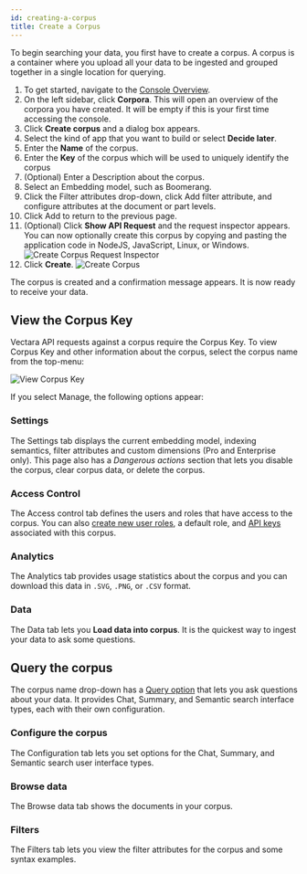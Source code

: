 ```yaml
---
id: creating-a-corpus
title: Create a Corpus
---
```


To begin searching your data, you first have to create a corpus. A corpus 
is a container where you upload all your data to be ingested and grouped 
together in a single location for querying.

1. To get started, navigate to the [Console Overview](https://console.vectara.com/overview).
2. On the left sidebar, click **Corpora**. This 
   will open an overview of the corpora you have created. It will be empty 
   if this is your first time accessing the console.
3. Click **Create corpus** and a dialog box appears.
4. Select the kind of app that you want to build or select **Decide later**.
5. Enter the **Name** of the corpus.
6. Enter the **Key** of the corpus which will be used to uniquely identify the corpus
7. (Optional) Enter a Description about the corpus.
8. Select an Embedding model, such as Boomerang.
9. Click the Filter attributes drop-down, click Add filter attribute, and 
   configure attributes at the document or part levels.
10. Click Add to return to the previous page.
11. (Optional) Click **Show API Request** and the request inspector appears. You can now 
   optionally create this corpus by copying and pasting the application code 
   in NodeJS, JavaScript, Linux, or Windows.
     ![Create Corpus Request Inspector](/img/create-corpus-api-request.png)
8. Click **Create**.
  ![Create Corpus](/img/create_corpus.png)

The corpus is created and a confirmation message appears. It is now ready to 
receive your data.

## View the Corpus Key

Vectara API requests against a corpus require the Corpus Key. To view Corpus 
Key and other information about the corpus, select the corpus name from the 
top-menu:

![View Corpus Key](/img/corpus_dropdown.png)

If you select Manage, the following options appear:

### Settings

The Settings tab displays the current embedding model, indexing semantics, 
filter attributes and custom dimensions (Pro and Enterprise only). This page 
also has a _Dangerous actions_ section that lets you disable the corpus, clear 
corpus data, or delete the corpus.

### Access Control

The Access control tab defines the users and roles that have access to the 
corpus. You can also [create new user roles](/docs/learn/authentication/role-based-access-control), 
a default role, and [API keys](/docs/console-ui/api-access-overview) associated with this corpus.

### Analytics

The Analytics tab provides usage statistics about the corpus and you can 
download this data in `.SVG`, `.PNG`, or `.CSV` format.

### Data

The Data tab lets you **Load data into corpus**. It is the quickest way 
to ingest your data to ask some questions. 

## Query the corpus

The corpus name drop-down has a [Query option](/docs/console-ui/corpus-query-configuration) that 
lets you ask questions about your data. It provides Chat, Summary, and 
Semantic search interface types, each with their own configuration.

### Configure the corpus

The Configuration tab lets you set options for the Chat, Summary, and Semantic 
search user interface types.

### Browse data

The Browse data tab shows the documents in your corpus.

### Filters

The Filters tab lets you view the filter attributes for the corpus and some 
syntax examples.

